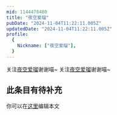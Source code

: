 ```yaml
---
mid: 1144478480
title: "夜空爱瑠"
pubDate: "2024-11-04T11:22:11.005Z"
updatedDate: "2024-11-04T11:22:11.005Z"
profile:
  {
    Nickname: ["夜空爱瑠"],
  }
---
```


关注[夜空爱瑠](https://space.bilibili.com/1144478480)谢谢喵~ 关注[夜空爱瑠](https://space.bilibili.com/1144478480)谢谢喵~

## 此条目有待补充
你可以在[这里](https://github.com/Yuhanawa/VTuber.ICU-Content/edit/master/v/夜空爱瑠/index.md)编辑本文
